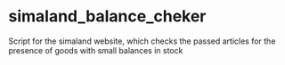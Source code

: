 # simaland_balance_cheker
 Script for the simaland website, which checks the passed articles for the presence of goods with small balances in stock
